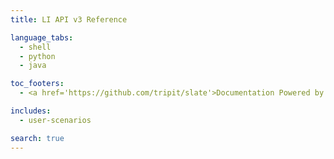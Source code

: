 ```yaml
---
title: LI API v3 Reference

language_tabs:
  - shell
  - python
  - java

toc_footers:
  - <a href='https://github.com/tripit/slate'>Documentation Powered by Slate</a>

includes:
  - user-scenarios

search: true
---
```

